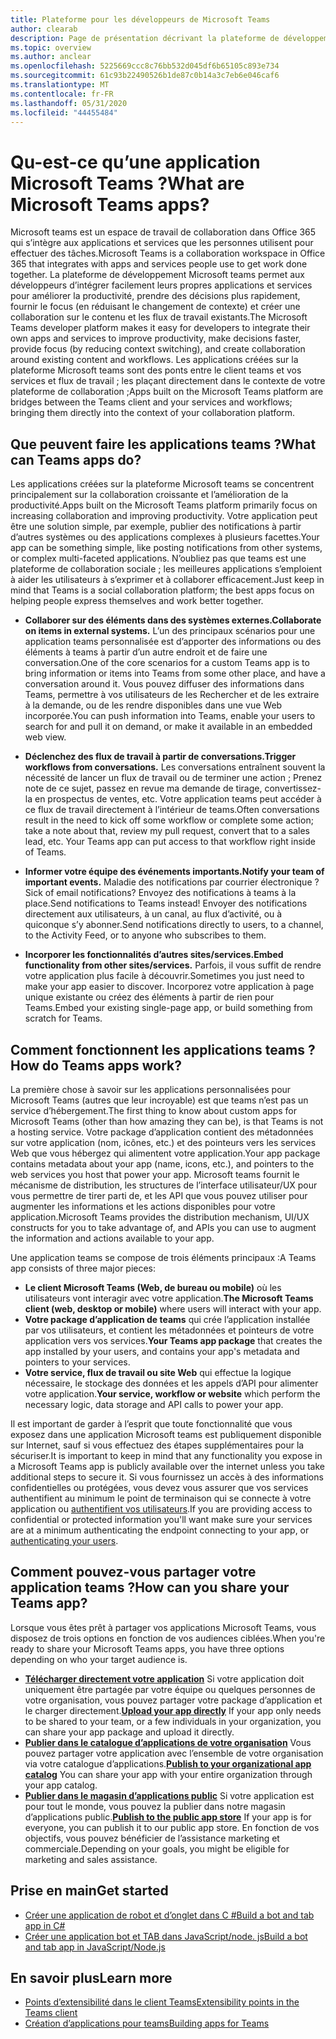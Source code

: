 ```yaml
---
title: Plateforme pour les développeurs de Microsoft Teams
author: clearab
description: Page de présentation décrivant la plateforme de développement Microsoft teams et comment commencer à créer des applications pour Microsoft Teams.
ms.topic: overview
ms.author: anclear
ms.openlocfilehash: 5225669ccc8c76bb532d045df6b65105c893e734
ms.sourcegitcommit: 61c93b22490526b1de87c0b14a3c7eb6e046caf6
ms.translationtype: MT
ms.contentlocale: fr-FR
ms.lasthandoff: 05/31/2020
ms.locfileid: "44455484"
---
```

# <a name="what-are-microsoft-teams-apps"></a><span data-ttu-id="cb06f-103">Qu-est-ce qu’une application Microsoft Teams ?</span><span class="sxs-lookup"><span data-stu-id="cb06f-103">What are Microsoft Teams apps?</span></span>

<span data-ttu-id="cb06f-104">Microsoft teams est un espace de travail de collaboration dans Office 365 qui s’intègre aux applications et services que les personnes utilisent pour effectuer des tâches.</span><span class="sxs-lookup"><span data-stu-id="cb06f-104">Microsoft Teams is a collaboration workspace in Office 365 that integrates with apps and services people use to get work done together.</span></span> <span data-ttu-id="cb06f-105">La plateforme de développement Microsoft teams permet aux développeurs d’intégrer facilement leurs propres applications et services pour améliorer la productivité, prendre des décisions plus rapidement, fournir le focus (en réduisant le changement de contexte) et créer une collaboration sur le contenu et les flux de travail existants.</span><span class="sxs-lookup"><span data-stu-id="cb06f-105">The Microsoft Teams developer platform makes it easy for developers to integrate their own apps and services to improve productivity, make decisions faster, provide focus (by reducing context switching), and create collaboration around existing content and workflows.</span></span> <span data-ttu-id="cb06f-106">Les applications créées sur la plateforme Microsoft teams sont des ponts entre le client teams et vos services et flux de travail ; les plaçant directement dans le contexte de votre plateforme de collaboration ;</span><span class="sxs-lookup"><span data-stu-id="cb06f-106">Apps built on the Microsoft Teams platform are bridges between the Teams client and your services and workflows; bringing them directly into the context of your collaboration platform.</span></span>

## <a name="what-can-teams-apps-do"></a><span data-ttu-id="cb06f-107">Que peuvent faire les applications teams ?</span><span class="sxs-lookup"><span data-stu-id="cb06f-107">What can Teams apps do?</span></span>

<span data-ttu-id="cb06f-108">Les applications créées sur la plateforme Microsoft teams se concentrent principalement sur la collaboration croissante et l’amélioration de la productivité.</span><span class="sxs-lookup"><span data-stu-id="cb06f-108">Apps built on the Microsoft Teams platform primarily focus on increasing collaboration and improving productivity.</span></span> <span data-ttu-id="cb06f-109">Votre application peut être une solution simple, par exemple, publier des notifications à partir d’autres systèmes ou des applications complexes à plusieurs facettes.</span><span class="sxs-lookup"><span data-stu-id="cb06f-109">Your app can be something simple, like posting notifications from other systems, or complex multi-faceted applications.</span></span> <span data-ttu-id="cb06f-110">N’oubliez pas que teams est une plateforme de collaboration sociale ; les meilleures applications s’emploient à aider les utilisateurs à s’exprimer et à collaborer efficacement.</span><span class="sxs-lookup"><span data-stu-id="cb06f-110">Just keep in mind that Teams is a social collaboration platform; the best apps focus on helping people express themselves and work better together.</span></span>

* <span data-ttu-id="cb06f-111">**Collaborer sur des éléments dans des systèmes externes.**</span><span class="sxs-lookup"><span data-stu-id="cb06f-111">**Collaborate on items in external systems.**</span></span> <span data-ttu-id="cb06f-112">L’un des principaux scénarios pour une application teams personnalisée est d’apporter des informations ou des éléments à teams à partir d’un autre endroit et de faire une conversation.</span><span class="sxs-lookup"><span data-stu-id="cb06f-112">One of the core scenarios for a custom Teams app is to bring information or items into Teams from some other place, and have a conversation around it.</span></span> <span data-ttu-id="cb06f-113">Vous pouvez diffuser des informations dans Teams, permettre à vos utilisateurs de les Rechercher et de les extraire à la demande, ou de les rendre disponibles dans une vue Web incorporée.</span><span class="sxs-lookup"><span data-stu-id="cb06f-113">You can push information into Teams, enable your users to search for and pull it on demand, or make it available in an embedded web view.</span></span>

* <span data-ttu-id="cb06f-114">**Déclenchez des flux de travail à partir de conversations.**</span><span class="sxs-lookup"><span data-stu-id="cb06f-114">**Trigger workflows from conversations.**</span></span> <span data-ttu-id="cb06f-115">Les conversations entraînent souvent la nécessité de lancer un flux de travail ou de terminer une action ; Prenez note de ce sujet, passez en revue ma demande de tirage, convertissez-la en prospectus de ventes, etc. Votre application teams peut accéder à ce flux de travail directement à l’intérieur de teams.</span><span class="sxs-lookup"><span data-stu-id="cb06f-115">Often conversations result in the need to kick off some workflow or complete some action; take a note about that, review my pull request, convert that to a sales lead, etc. Your Teams app can put access to that workflow right inside of Teams.</span></span>

* <span data-ttu-id="cb06f-116">**Informer votre équipe des événements importants.**</span><span class="sxs-lookup"><span data-stu-id="cb06f-116">**Notify your team of important events.**</span></span> <span data-ttu-id="cb06f-117">Maladie des notifications par courrier électronique ?</span><span class="sxs-lookup"><span data-stu-id="cb06f-117">Sick of email notifications?</span></span> <span data-ttu-id="cb06f-118">Envoyez des notifications à teams à la place.</span><span class="sxs-lookup"><span data-stu-id="cb06f-118">Send notifications to Teams instead!</span></span> <span data-ttu-id="cb06f-119">Envoyer des notifications directement aux utilisateurs, à un canal, au flux d’activité, ou à quiconque s’y abonner.</span><span class="sxs-lookup"><span data-stu-id="cb06f-119">Send notifications directly to users, to a channel, to the Activity Feed, or to anyone who subscribes to them.</span></span>

* <span data-ttu-id="cb06f-120">**Incorporer les fonctionnalités d’autres sites/services.**</span><span class="sxs-lookup"><span data-stu-id="cb06f-120">**Embed functionality from other sites/services.**</span></span> <span data-ttu-id="cb06f-121">Parfois, il vous suffit de rendre votre application plus facile à découvrir.</span><span class="sxs-lookup"><span data-stu-id="cb06f-121">Sometimes you just need to make your app easier to discover.</span></span> <span data-ttu-id="cb06f-122">Incorporez votre application à page unique existante ou créez des éléments à partir de rien pour Teams.</span><span class="sxs-lookup"><span data-stu-id="cb06f-122">Embed your existing single-page app, or build something from scratch for Teams.</span></span>

## <a name="how-do-teams-apps-work"></a><span data-ttu-id="cb06f-123">Comment fonctionnent les applications teams ?</span><span class="sxs-lookup"><span data-stu-id="cb06f-123">How do Teams apps work?</span></span>

<span data-ttu-id="cb06f-124">La première chose à savoir sur les applications personnalisées pour Microsoft Teams (autres que leur incroyable) est que teams n’est pas un service d’hébergement.</span><span class="sxs-lookup"><span data-stu-id="cb06f-124">The first thing to know about custom apps for Microsoft Teams (other than how amazing they can be), is that Teams is not a hosting service.</span></span> <span data-ttu-id="cb06f-125">Votre package d’application contient des métadonnées sur votre application (nom, icônes, etc.) et des pointeurs vers les services Web que vous hébergez qui alimentent votre application.</span><span class="sxs-lookup"><span data-stu-id="cb06f-125">Your app package contains metadata about your app (name, icons, etc.), and pointers to the web services you host that power your app.</span></span> <span data-ttu-id="cb06f-126">Microsoft teams fournit le mécanisme de distribution, les structures de l’interface utilisateur/UX pour vous permettre de tirer parti de, et les API que vous pouvez utiliser pour augmenter les informations et les actions disponibles pour votre application.</span><span class="sxs-lookup"><span data-stu-id="cb06f-126">Microsoft Teams provides the distribution mechanism, UI/UX constructs for you to take advantage of, and APIs you can use to augment the information and actions available to your app.</span></span>

<span data-ttu-id="cb06f-127">Une application teams se compose de trois éléments principaux :</span><span class="sxs-lookup"><span data-stu-id="cb06f-127">A Teams app consists of three major pieces:</span></span>

* <span data-ttu-id="cb06f-128">**Le client Microsoft Teams (Web, de bureau ou mobile)** où les utilisateurs vont interagir avec votre application.</span><span class="sxs-lookup"><span data-stu-id="cb06f-128">**The Microsoft Teams client (web, desktop or mobile)** where users will interact with your app.</span></span>
* <span data-ttu-id="cb06f-129">**Votre package d’application de teams** qui crée l’application installée par vos utilisateurs, et contient les métadonnées et pointeurs de votre application vers vos services.</span><span class="sxs-lookup"><span data-stu-id="cb06f-129">**Your Teams app package** that creates the app installed by your users, and contains your app's metadata and pointers to your services.</span></span>
* <span data-ttu-id="cb06f-130">**Votre service, flux de travail ou site Web** qui effectue la logique nécessaire, le stockage des données et les appels d’API pour alimenter votre application.</span><span class="sxs-lookup"><span data-stu-id="cb06f-130">**Your service, workflow or website** which perform the necessary logic, data storage and API calls to power your app.</span></span>

<span data-ttu-id="cb06f-131">Il est important de garder à l’esprit que toute fonctionnalité que vous exposez dans une application Microsoft teams est publiquement disponible sur Internet, sauf si vous effectuez des étapes supplémentaires pour la sécuriser.</span><span class="sxs-lookup"><span data-stu-id="cb06f-131">It is important to keep in mind that any functionality you expose in a Microsoft Teams app is publicly available over the internet unless you take additional steps to secure it.</span></span> <span data-ttu-id="cb06f-132">Si vous fournissez un accès à des informations confidentielles ou protégées, vous devez vous assurer que vos services authentifient au minimum le point de terminaison qui se connecte à votre application ou [authentifient vos utilisateurs](concepts/authentication/authentication.md).</span><span class="sxs-lookup"><span data-stu-id="cb06f-132">If you are providing access to confidential or protected information you'll want make sure your services are at a minimum authenticating the endpoint connecting to your app, or [authenticating your users](concepts/authentication/authentication.md).</span></span>

## <a name="how-can-you-share-your-teams-app"></a><span data-ttu-id="cb06f-133">Comment pouvez-vous partager votre application teams ?</span><span class="sxs-lookup"><span data-stu-id="cb06f-133">How can you share your Teams app?</span></span>

<span data-ttu-id="cb06f-134">Lorsque vous êtes prêt à partager vos applications Microsoft Teams, vous disposez de trois options en fonction de vos audiences ciblées.</span><span class="sxs-lookup"><span data-stu-id="cb06f-134">When you're ready to share your Microsoft Teams apps, you have three options depending on who your target audience is.</span></span>

* <span data-ttu-id="cb06f-135">**[Télécharger directement votre application](concepts/deploy-and-publish/apps-upload.md)** Si votre application doit uniquement être partagée par votre équipe ou quelques personnes de votre organisation, vous pouvez partager votre package d’application et le charger directement.</span><span class="sxs-lookup"><span data-stu-id="cb06f-135">**[Upload your app directly](concepts/deploy-and-publish/apps-upload.md)** If your app only needs to be shared to your team, or a few individuals in your organization, you can share your app package and upload it directly.</span></span>
* <span data-ttu-id="cb06f-136">**[Publier dans le catalogue d’applications de votre organisation](concepts/deploy-and-publish/apps-upload.md)** Vous pouvez partager votre application avec l’ensemble de votre organisation via votre catalogue d’applications.</span><span class="sxs-lookup"><span data-stu-id="cb06f-136">**[Publish to your organizational app catalog](concepts/deploy-and-publish/apps-upload.md)** You can share your app with your entire organization through your app catalog.</span></span>
* <span data-ttu-id="cb06f-137">**[Publier dans le magasin d’applications public](concepts/deploy-and-publish/apps-upload.md)** Si votre application est pour tout le monde, vous pouvez la publier dans notre magasin d’applications public.</span><span class="sxs-lookup"><span data-stu-id="cb06f-137">**[Publish to the public app store](concepts/deploy-and-publish/apps-upload.md)** If your app is for everyone, you can publish it to our public app store.</span></span> <span data-ttu-id="cb06f-138">En fonction de vos objectifs, vous pouvez bénéficier de l’assistance marketing et commerciale.</span><span class="sxs-lookup"><span data-stu-id="cb06f-138">Depending on your goals, you might be eligible for marketing and sales assistance.</span></span>

## <a name="get-started"></a><span data-ttu-id="cb06f-139">Prise en main</span><span class="sxs-lookup"><span data-stu-id="cb06f-139">Get started</span></span>

* [<span data-ttu-id="cb06f-140">Créer une application de robot et d’onglet dans C #</span><span class="sxs-lookup"><span data-stu-id="cb06f-140">Build a bot and tab app in C#</span></span>](tutorials/get-started-dotnet-app-studio.md)
* [<span data-ttu-id="cb06f-141">Créer une application bot et TAB dans JavaScript/node. js</span><span class="sxs-lookup"><span data-stu-id="cb06f-141">Build a bot and tab app in JavaScript/Node.js</span></span>](tutorials/get-started-nodejs-app-studio.md)

## <a name="learn-more"></a><span data-ttu-id="cb06f-142">En savoir plus</span><span class="sxs-lookup"><span data-stu-id="cb06f-142">Learn more</span></span>

* [<span data-ttu-id="cb06f-143">Points d’extensibilité dans le client Teams</span><span class="sxs-lookup"><span data-stu-id="cb06f-143">Extensibility points in the Teams client</span></span>](concepts/extensibility-points.md)
* [<span data-ttu-id="cb06f-144">Création d’applications pour teams</span><span class="sxs-lookup"><span data-stu-id="cb06f-144">Building apps for Teams</span></span>](concepts/building-an-app.md)
